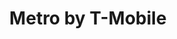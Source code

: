---
title: "Metro by T-Mobile"
url: /colorado-springs/metro-by-t-mobile-south-nevada-avenue/
shop: Handy
---